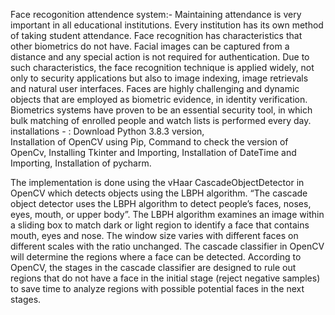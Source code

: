 Face recogonition attendence system:- 
Maintaining attendance is very important in all educational institutions. Every institution has its own method of taking student attendance. Face recognition has characteristics that other biometrics do not have. Facial images can be captured from a distance and any special action is not required for authentication. Due to such characteristics, the face recognition technique is applied widely, not only to security applications but also to image indexing, image 
retrievals and natural user interfaces. Faces are highly challenging and dynamic objects that are employed as biometric evidence, in identity verification. Biometrics systems have proven to be an essential security tool, in which bulk matching of enrolled people and watch lists is performed every day.  
installations - : Download Python 3.8.3 version,  
                 Installation of OpenCV using Pip, 
                 Command to check the version of OpenCv, 
                 Installing Tkinter and Importing, 
                 Installation of DateTime and Importing, 
                 Installation of pycharm.
                 
                
The implementation is done using the vHaar CascadeObjectDetector in OpenCV which detects objects using the LBPH algorithm. “The cascade object detector uses the LBPH algorithm to detect people’s faces, noses, eyes, mouth, or upper body”. The LBPH algorithm examines an image within a sliding box to match dark or light region to identify a face that contains mouth, eyes and nose. The window size varies with different faces on different scales with the ratio unchanged. The cascade classifier in OpenCV will determine the regions where a face can be 
detected. According to OpenCV, the stages in the cascade classifier are designed to rule out regions that do not have a face in the initial stage (reject negative samples) to save time to analyze regions with possible potential faces in the next stages.
